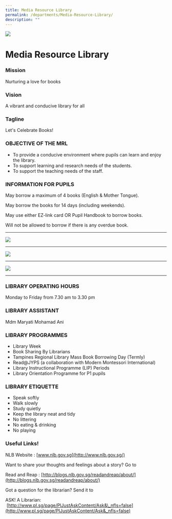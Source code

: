 ```yaml
---
title: Media Resource Library
permalink: /departments/Media-Resource-Library/
description: ""
---
```

![](/images/banner.gif)

Media Resource Library
======================

### Mission

  

Nurturing a love for books

  

### Vision

  

A vibrant and conducive library for all

  

### Tagline

  

Let's Celebrate Books!

  

### OBJECTIVE OF THE MRL

  

*   To provide a conducive environment where pupils can learn and enjoy the library.
*   To support learning and research needs of the students.
*   To support the teaching needs of the staff.

  

### INFORMATION FOR PUPILS

  

May borrow a maximum of 4 books (English & Mother Tongue).

May borrow the books for 14 days (including weekends).

May use either EZ-link card OR Pupil Handbook to borrow books.

Will not be allowed to borrow if there is any overdue book.

-----

![](/images/Media1.png)

-----

![](/images/Media2.png)

----

![](/images/Media3.png)

---


### LIBRARY OPERATING HOURS

  

Monday to Friday from 7.30 am to 3.30 pm

  

### LIBRARY ASSISTANT

  

Mdm Maryati Mohamad Ani

  

### LIBRARY PROGRAMMES

  

*   Library Week
*   Book Sharing By Librarians
*   Tampines Regional Library Mass Book Borrowing Day (Termly)
*   Read@JYPS (a collaboration with Modern Montessori International)
*   Library Instructional Programme (LIP) Periods
*   Library Orientation Programme for P1 pupils

  

### LIBRARY ETIQUETTE

  

*   Speak softly
*   Walk slowly
*   Study quietly
*   Keep the library neat and tidy
*   No littering
*   No eating & drinking
*   No playing

  

### Useful Links!

NLB Website : [www.nlb.gov.sg](http://www.nlb.gov.sg/)

  

Want to share your thoughts and feelings about a story? Go to

Read and Reap : [http://blogs.nlb.gov.sg/readandreap/about/](http://blogs.nlb.gov.sg/readandreap/about/)

Got a question for the librarian? Send it to

ASK! A Librarian:  [http://www.pl.sg/page/PlJustAskContent/Ask&\_nfls=false](http://www.pl.sg/page/PlJustAskContent/Ask&_nfls=false)